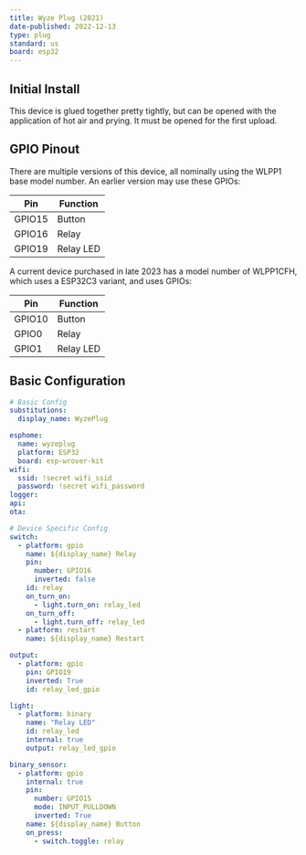 ```yaml
---
title: Wyze Plug (2021)
date-published: 2022-12-13
type: plug
standard: us
board: esp32
---
```


## Initial Install

This device is glued together pretty tightly, but can be opened with the application of hot air and prying. It must be opened for the first upload.

## GPIO Pinout

There are multiple versions of this device, all nominally using the WLPP1 base model number. An earlier version may use these GPIOs:

| Pin    | Function                           |
| ------ | ---------------------------------- |
| GPIO15 | Button                             |
| GPIO16 | Relay                              |
| GPIO19 | Relay LED                          |

A current device purchased in late 2023 has a model number of WLPP1CFH, which uses a ESP32C3 variant, and uses GPIOs:

| Pin    | Function                           |
| ------ | ---------------------------------- |
| GPIO10 | Button                             |
| GPIO0  | Relay                              |
| GPIO1  | Relay LED                          |

## Basic Configuration

```yaml
# Basic Config
substitutions:
  display_name: WyzePlug

esphome:
  name: wyzeplug
  platform: ESP32
  board: esp-wrover-kit
wifi:
  ssid: !secret wifi_ssid
  password: !secret wifi_password
logger:
api:
ota:

# Device Specific Config
switch:
  - platform: gpio
    name: ${display_name} Relay
    pin:
      number: GPIO16
      inverted: false
    id: relay
    on_turn_on:
      - light.turn_on: relay_led
    on_turn_off:
      - light.turn_off: relay_led
  - platform: restart
    name: ${display_name} Restart

output:
  - platform: gpio
    pin: GPIO19
    inverted: True
    id: relay_led_gpio

light:
  - platform: binary
    name: "Relay LED"
    id: relay_led
    internal: true
    output: relay_led_gpio

binary_sensor:
  - platform: gpio
    internal: true
    pin:
      number: GPIO15
      mode: INPUT_PULLDOWN
      inverted: True
    name: ${display_name} Button
    on_press:
      - switch.toggle: relay
```
